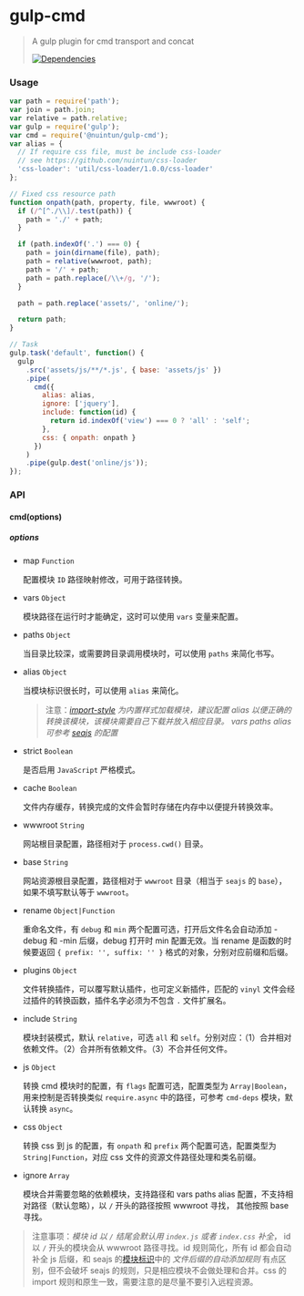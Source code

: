 # gulp-cmd

> A gulp plugin for cmd transport and concat
>
> [![Dependencies][david-image]][david-url]

[david-image]: http://img.shields.io/david/nuintun/gulp-cmd.svg?style=flat-square
[david-url]: https://david-dm.org/nuintun/gulp-cmd

### Usage

```js
var path = require('path');
var join = path.join;
var relative = path.relative;
var gulp = require('gulp');
var cmd = require('@nuintun/gulp-cmd');
var alias = {
  // If require css file, must be include css-loader
  // see https://github.com/nuintun/css-loader
  'css-loader': 'util/css-loader/1.0.0/css-loader'
};

// Fixed css resource path
function onpath(path, property, file, wwwroot) {
  if (/^[^./\\]/.test(path)) {
    path = './' + path;
  }

  if (path.indexOf('.') === 0) {
    path = join(dirname(file), path);
    path = relative(wwwroot, path);
    path = '/' + path;
    path = path.replace(/\\+/g, '/');
  }

  path = path.replace('assets/', 'online/');

  return path;
}

// Task
gulp.task('default', function() {
  gulp
    .src('assets/js/**/*.js', { base: 'assets/js' })
    .pipe(
      cmd({
        alias: alias,
        ignore: ['jquery'],
        include: function(id) {
          return id.indexOf('view') === 0 ? 'all' : 'self';
        },
        css: { onpath: onpath }
      })
    )
    .pipe(gulp.dest('online/js'));
});
```

### API

#### cmd(options)

##### _options_

* map `Function`

  配置模块 `ID` 路径映射修改，可用于路径转换。

* vars `Object`

  模块路径在运行时才能确定，这时可以使用 `vars` 变量来配置。

* paths `Object`

  当目录比较深，或需要跨目录调用模块时，可以使用 `paths` 来简化书写。

* alias `Object`

  当模块标识很长时，可以使用 `alias` 来简化。

  > 注意：_[import-style](https://github.com/nuintun/import-style) 为内置样式加载模块，建议配置 alias 以便正确的转换该模块，该模块需要自己下载并放入相应目录。 vars paths alias 可参考 [seajs](https://github.com/seajs/seajs/issues/262) 的配置_

* strict `Boolean`

  是否启用 `JavaScript` 严格模式。

* cache `Boolean`

  文件内存缓存，转换完成的文件会暂时存储在内存中以便提升转换效率。

* wwwroot `String`

  网站根目录配置，路径相对于 `process.cwd()` 目录。

* base `String`

  网站资源根目录配置，路径相对于 `wwwroot` 目录（相当于 `seajs` 的 `base`）， 如果不填写默认等于 `wwwroot`。

* rename `Object|Function`

  重命名文件，有 `debug` 和 `min` 两个配置可选，打开后文件名会自动添加 -debug 和 -min 后缀，debug 打开时 min 配置无效。当 rename 是函数的时候要返回 `{ prefix: '', suffix: '' }` 格式的对象，分别对应前缀和后缀。

* plugins `Object`

  文件转换插件，可以覆写默认插件，也可定义新插件，匹配的 `vinyl` 文件会经过插件的转换函数，插件名字必须为不包含 `.` 文件扩展名。

* include `String`

  模块封装模式，默认 `relative`，可选 `all` 和 `self`。分别对应：（1）合并相对依赖文件。（2）合并所有依赖文件。（3）不合并任何文件。

* js `Object`

  转换 cmd 模块时的配置，有 `flags` 配置可选，配置类型为 `Array|Boolean`，用来控制是否转换类似 `require.async` 中的路径，可参考 `cmd-deps` 模块，默认转换 `async`。

* css `Object`

  转换 css 到 js 的配置，有 `onpath` 和 `prefix` 两个配置可选，配置类型为 `String|Function`，对应 css 文件的资源文件路径处理和类名前缀。

* ignore `Array`

  模块合并需要忽略的依赖模块，支持路径和 vars paths alias 配置，不支持相对路径（默认忽略），以 `/` 开头的路径按照 wwwroot 寻找， 其他按照 base 寻找。

> 注意事项：_模块 id 以 `/` 结尾会默认用 `index.js` 或者 `index.css` 补全_， id 以 `/` 开头的模块会从 wwwroot 路径寻找。id 规则简化，所有 id 都会自动补全 js 后缀，和 seajs 的[模块标识](https://github.com/seajs/seajs/issues/258)中的 _文件后缀的自动添加规则_ 有点区别，但不会破坏 seajs 的规则，只是相应模块不会做处理和合并。css 的 import 规则和原生一致，需要注意的是尽量不要引入远程资源。
